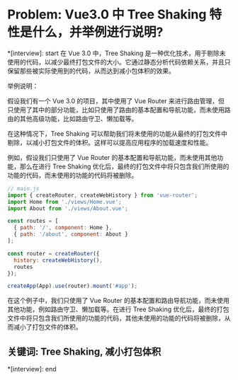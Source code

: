 # Problem: Vue3.0 中 Tree Shaking 特性是什么，并举例进行说明?

*[interview]: start
在 Vue 3.0 中，Tree Shaking 是一种优化技术，用于剔除未使用的代码，以减少最终打包文件的大小。它通过静态分析代码依赖关系，并且只保留那些被实际使用到的代码，从而达到减小包体积的效果。

举例说明：

假设我们有一个 Vue 3.0 的项目，其中使用了 Vue Router 来进行路由管理，但只使用了其中的部分功能，比如只使用了路由的基本配置和导航功能，而未使用路由的其他高级功能，比如路由守卫、懒加载等。

在这种情况下，Tree Shaking 可以帮助我们将未使用的功能从最终的打包文件中剔除，以减小打包文件的体积。这样可以提高应用程序的加载速度和性能。

例如，假设我们只使用了 Vue Router 的基本配置和导航功能，而未使用其他功能，那么在进行 Tree Shaking 优化后，最终的打包文件中将只包含我们所使用的功能的代码，而未使用的功能的代码将被删除。

```javascript
// main.js
import { createRouter, createWebHistory } from 'vue-router';
import Home from './views/Home.vue';
import About from './views/About.vue';

const routes = [
  { path: '/', component: Home },
  { path: '/about', component: About }
];

const router = createRouter({
  history: createWebHistory(),
  routes
});

createApp(App).use(router).mount('#app');
```

在这个例子中，我们只使用了 Vue Router 的基本配置和路由导航功能，而未使用其他功能，例如路由守卫、懒加载等。在进行 Tree Shaking 优化后，最终的打包文件中将只包含我们所使用的功能的代码，其他未使用的功能的代码将被删除，从而减小了打包文件的体积。

## 关键词:  Tree Shaking, 减小打包体积
*[interview]: end

